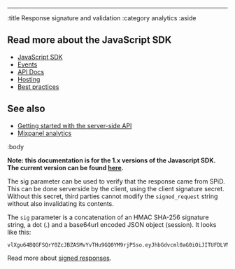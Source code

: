 --------------------------------------------------------------------------------
:title Response signature and validation
:category analytics
:aside

## Read more about the JavaScript SDK

- [JavaScript SDK](/sdks/javascript-1x/)
- [Events](/sdks/js-1x/events/)
- [API Docs](/sdks/js-1x/api-docs/)
- [Hosting](/sdks/js-1x/hosting/)
- [Best practices](/sdks/js-1x/best-practices/)

## See also

- [Getting started with the server-side API](/getting-started/)
- [Mixpanel analytics](/mixpanel/analytics/)

:body

**Note: this documentation is for the 1.x versions of the Javascript SDK. The current version can be found
[here](/sdks/javascript/).**

The sig parameter can be used to verify that the response came from SPiD. This
can be done serverside by the client, using the client signature secret. Without
this secret, third parties cannot modify the `signed_request` string without
also invalidating its contents.

The `sig` parameter is a concatenation of an HMAC SHA-256 signature string, a dot
(.) and a base64url encoded JSON object (session). It looks like this:

```text
vlXgu64BQGFSQrY0ZcJBZASMvYvTHu9GQ0YM9rjPSso.eyJhbGdvcml0aG0iOiJITUFDLVNIQTI1NiIsIjAiOiJwYXlsb2FkIn0
```

Read more about [signed responses](/endpoints/#signed-responses).
